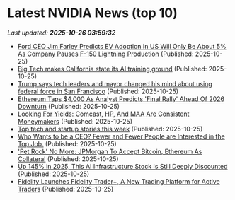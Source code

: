 # Latest NVIDIA News (top 10)
_Last updated: **2025-10-26 03:59:32**_

- [Ford CEO Jim Farley Predicts EV Adoption In US Will Only Be About 5% As Company Pauses F-150 Lightning Production](https://finance.yahoo.com/news/ford-ceo-jim-farley-predicts-033138695.html) (Published: 2025-10-25)
- [Big Tech makes California state its AI training ground](https://economictimes.indiatimes.com/tech/technology/big-tech-makes-california-state-its-ai-training-ground/articleshow/124798063.cms) (Published: 2025-10-25)
- [Trump says tech leaders and mayor changed his mind about using federal force in San Francisco](https://economictimes.indiatimes.com/tech/technology/trump-says-tech-leaders-and-mayor-changed-his-mind-about-using-federal-force-in-san-francisco/articleshow/124798011.cms) (Published: 2025-10-25)
- [Ethereum Taps $4,000 As Analyst Predicts 'Final Rally' Ahead Of 2026 Downturn](https://finance.yahoo.com/news/ethereum-taps-4-000-analyst-023104967.html) (Published: 2025-10-25)
- [Looking For Yields: Comcast, HP, And MAA Are Consistent Moneymakers](https://finance.yahoo.com/news/looking-yields-comcast-hp-maa-020105281.html) (Published: 2025-10-25)
- [Top tech and startup stories this week](https://economictimes.indiatimes.com/tech/newsletters/ettech-unwrapped/top-tech-and-startup-stories-this-week/articleshow/124797449.cms) (Published: 2025-10-25)
- [Who Wants to be a CEO? Fewer and Fewer People are Interested in the Top Job.](https://www.thestreet.com/latest-news/who-wants-to-be-a-ceo-fewer-and-fewer-people-are-interested-in-the-top-job) (Published: 2025-10-25)
- ['Pet Rock' No More: JPMorgan To Accept Bitcoin, Ethereum As Collateral](https://finance.yahoo.com/news/pet-rock-no-more-jpmorgan-013104388.html) (Published: 2025-10-25)
- [Up 145% in 2025, This AI Infrastructure Stock Is Still Deeply Discounted](https://biztoc.com/x/d97047c0ff48ccc0) (Published: 2025-10-25)
- [Fidelity Launches Fidelity Trader+, A New Trading Platform for Active Traders](https://finance.yahoo.com/news/fidelity-launches-fidelity-trader-trading-010131149.html) (Published: 2025-10-25)
